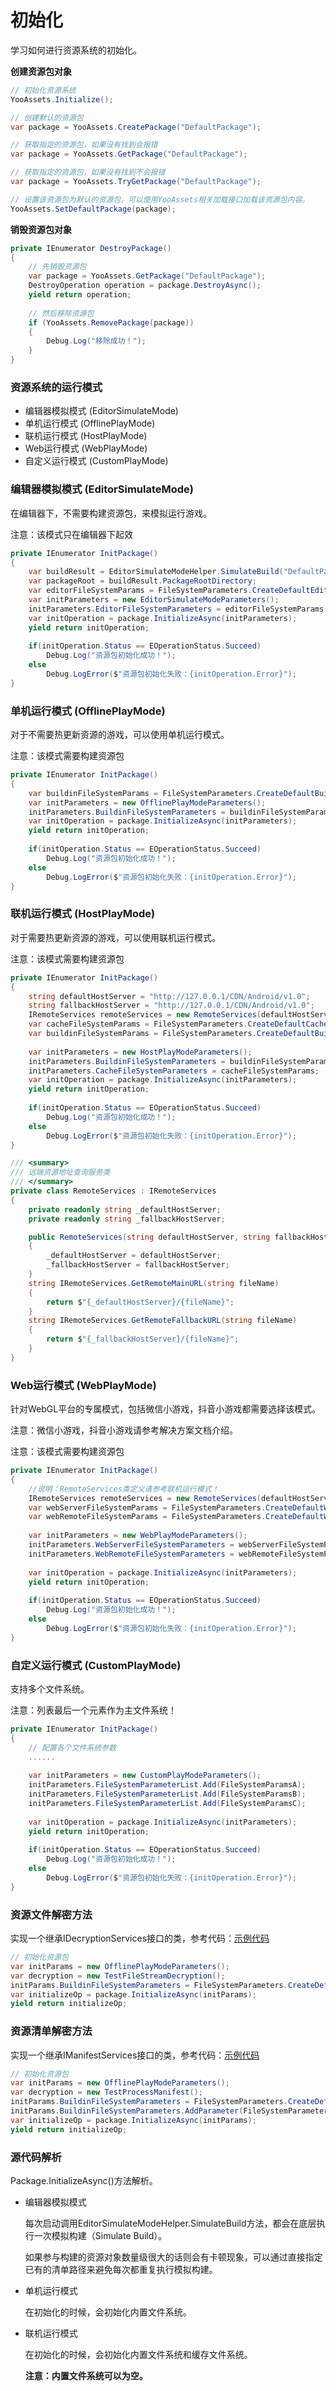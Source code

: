 # 初始化

学习如何进行资源系统的初始化。

**创建资源包对象**

```csharp
// 初始化资源系统
YooAssets.Initialize();

// 创建默认的资源包
var package = YooAssets.CreatePackage("DefaultPackage");

// 获取指定的资源包，如果没有找到会报错
var package = YooAssets.GetPackage("DefaultPackage");

// 获取指定的资源包，如果没有找到不会报错
var package = YooAssets.TryGetPackage("DefaultPackage");

// 设置该资源包为默认的资源包，可以使用YooAssets相关加载接口加载该资源包内容。
YooAssets.SetDefaultPackage(package);
```

**销毁资源包对象**

```csharp
private IEnumerator DestroyPackage()
{
    // 先销毁资源包
    var package = YooAssets.GetPackage("DefaultPackage");
    DestroyOperation operation = package.DestroyAsync();
    yield return operation;
    
    // 然后移除资源包
    if (YooAssets.RemovePackage(package))
    {
        Debug.Log("移除成功！");
    }
}
```

### 资源系统的运行模式

- 编辑器模拟模式 (EditorSimulateMode)
- 单机运行模式  (OfflinePlayMode)
- 联机运行模式  (HostPlayMode)
- Web运行模式  (WebPlayMode)
- 自定义运行模式  (CustomPlayMode)

### 编辑器模拟模式 (EditorSimulateMode)

在编辑器下，不需要构建资源包，来模拟运行游戏。

注意：该模式只在编辑器下起效

````csharp
private IEnumerator InitPackage()
{  
    var buildResult = EditorSimulateModeHelper.SimulateBuild("DefaultPackage");    
    var packageRoot = buildResult.PackageRootDirectory;
    var editorFileSystemParams = FileSystemParameters.CreateDefaultEditorFileSystemParameters(packageRoot);
    var initParameters = new EditorSimulateModeParameters();
    initParameters.EditorFileSystemParameters = editorFileSystemParams;
    var initOperation = package.InitializeAsync(initParameters);
    yield return initOperation;
    
    if(initOperation.Status == EOperationStatus.Succeed)
        Debug.Log("资源包初始化成功！");
    else 
        Debug.LogError($"资源包初始化失败：{initOperation.Error}");
}
````

### 单机运行模式  (OfflinePlayMode)

对于不需要热更新资源的游戏，可以使用单机运行模式。

注意：该模式需要构建资源包

````csharp
private IEnumerator InitPackage()
{
    var buildinFileSystemParams = FileSystemParameters.CreateDefaultBuildinFileSystemParameters();
    var initParameters = new OfflinePlayModeParameters();
    initParameters.BuildinFileSystemParameters = buildinFileSystemParams;
    var initOperation = package.InitializeAsync(initParameters);
    yield return initOperation;
    
    if(initOperation.Status == EOperationStatus.Succeed)
        Debug.Log("资源包初始化成功！");
    else 
        Debug.LogError($"资源包初始化失败：{initOperation.Error}");
}
````

### 联机运行模式 (HostPlayMode)

对于需要热更新资源的游戏，可以使用联机运行模式。

注意：该模式需要构建资源包

````csharp
private IEnumerator InitPackage()
{
    string defaultHostServer = "http://127.0.0.1/CDN/Android/v1.0";
    string fallbackHostServer = "http://127.0.0.1/CDN/Android/v1.0";
    IRemoteServices remoteServices = new RemoteServices(defaultHostServer, fallbackHostServer);
    var cacheFileSystemParams = FileSystemParameters.CreateDefaultCacheFileSystemParameters(remoteServices);
    var buildinFileSystemParams = FileSystemParameters.CreateDefaultBuildinFileSystemParameters();   
    
    var initParameters = new HostPlayModeParameters();
    initParameters.BuildinFileSystemParameters = buildinFileSystemParams; 
    initParameters.CacheFileSystemParameters = cacheFileSystemParams;
    var initOperation = package.InitializeAsync(initParameters);
    yield return initOperation;
    
    if(initOperation.Status == EOperationStatus.Succeed)
        Debug.Log("资源包初始化成功！");
    else 
        Debug.LogError($"资源包初始化失败：{initOperation.Error}");
}
````

```csharp
/// <summary>
/// 远端资源地址查询服务类
/// </summary>
private class RemoteServices : IRemoteServices
{
    private readonly string _defaultHostServer;
    private readonly string _fallbackHostServer;

    public RemoteServices(string defaultHostServer, string fallbackHostServer)
    {
        _defaultHostServer = defaultHostServer;
        _fallbackHostServer = fallbackHostServer;
    }
    string IRemoteServices.GetRemoteMainURL(string fileName)
    {
        return $"{_defaultHostServer}/{fileName}";
    }
    string IRemoteServices.GetRemoteFallbackURL(string fileName)
    {
        return $"{_fallbackHostServer}/{fileName}";
    }
}
```

### Web运行模式 (WebPlayMode)

针对WebGL平台的专属模式，包括微信小游戏，抖音小游戏都需要选择该模式。

注意：微信小游戏，抖音小游戏请参考解决方案文档介绍。

注意：该模式需要构建资源包

```csharp
private IEnumerator InitPackage()
{
    //说明：RemoteServices类定义请参考联机运行模式！
    IRemoteServices remoteServices = new RemoteServices(defaultHostServer, fallbackHostServer);
    var webServerFileSystemParams = FileSystemParameters.CreateDefaultWebServerFileSystemParameters();
    var webRemoteFileSystemParams = FileSystemParameters.CreateDefaultWebRemoteFileSystemParameters(remoteServices); //支持跨域下载
    
    var initParameters = new WebPlayModeParameters();
    initParameters.WebServerFileSystemParameters = webServerFileSystemParams;
    initParameters.WebRemoteFileSystemParameters = webRemoteFileSystemParams;
    
    var initOperation = package.InitializeAsync(initParameters);
    yield return initOperation;
    
    if(initOperation.Status == EOperationStatus.Succeed)
        Debug.Log("资源包初始化成功！");
    else 
        Debug.LogError($"资源包初始化失败：{initOperation.Error}");
}
```

### 自定义运行模式  (CustomPlayMode)

支持多个文件系统。

注意：列表最后一个元素作为主文件系统！

```csharp
private IEnumerator InitPackage()
{
    // 配置各个文件系统参数
    ......
    
    var initParameters = new CustomPlayModeParameters();
    initParameters.FileSystemParameterList.Add(FileSystemParamsA);
    initParameters.FileSystemParameterList.Add(FileSystemParamsB);
    initParameters.FileSystemParameterList.Add(FileSystemParamsC);
    
    var initOperation = package.InitializeAsync(initParameters);
    yield return initOperation;
    
    if(initOperation.Status == EOperationStatus.Succeed)
        Debug.Log("资源包初始化成功！");
    else 
        Debug.LogError($"资源包初始化失败：{initOperation.Error}");
}
```

### 资源文件解密方法

实现一个继承IDecryptionServices接口的类，参考代码：[示例代码](https://github.com/tuyoogame/YooAsset/blob/dev/Assets/YooAsset/Samples~/Test%20Sample/Runtime/T2_TestBuldinFileSystem/TestBundleEncryption.cs)

```csharp
// 初始化资源包
var initParams = new OfflinePlayModeParameters();
var decryption = new TestFileStreamDecryption();
initParams.BuildinFileSystemParameters = FileSystemParameters.CreateDefaultBuildinFileSystemParameters(decryption);
var initializeOp = package.InitializeAsync(initParams);
yield return initializeOp;
```

### 资源清单解密方法

实现一个继承IManifestServices接口的类，参考代码：[示例代码](https://github.com/tuyoogame/YooAsset/blob/dev/Assets/YooAsset/Samples~/Test%20Sample/Runtime/T2_TestBuldinFileSystem/TestProcessManifest.cs)

```csharp
// 初始化资源包
var initParams = new OfflinePlayModeParameters();
var decryption = new TestProcessManifest();
initParams.BuildinFileSystemParameters = FileSystemParameters.CreateDefaultBuildinFileSystemParameters();
initParams.BuildinFileSystemParameters.AddParameter(FileSystemParametersDefine.MANIFEST_SERVICES, decryption);
var initializeOp = package.InitializeAsync(initParams);
yield return initializeOp;
```

### 源代码解析

Package.InitializeAsync()方法解析。

- 编辑器模拟模式

  每次启动调用EditorSimulateModeHelper.SimulateBuild方法，都会在底层执行一次模拟构建（Simulate Build）。

  如果参与构建的资源对象数量级很大的话则会有卡顿现象，可以通过直接指定已有的清单路径来避免每次都重复执行模拟构建。

- 单机运行模式

  在初始化的时候，会初始化内置文件系统。

- 联机运行模式

  在初始化的时候，会初始化内置文件系统和缓存文件系统。

  **注意：内置文件系统可以为空。**

  
